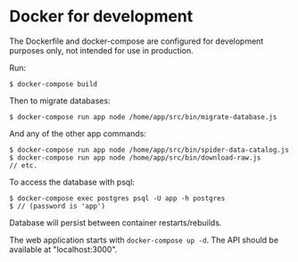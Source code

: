 # Docker for development

The Dockerfile and docker-compose are configured for development purposes only, not intended for use in production.

Run:

`$ docker-compose build`

Then to migrate databases:

`$ docker-compose run app node /home/app/src/bin/migrate-database.js`

And any of the other app commands:

```
$ docker-compose run app node /home/app/src/bin/spider-data-catalog.js
$ docker-compose run app node /home/app/src/bin/download-raw.js
// etc.
```

To access the database with psql:

```
$ docker-compose exec postgres psql -U app -h postgres
$ // (password is 'app')
```

Database will persist between container restarts/rebuilds.

The web application starts with `docker-compose up -d`. The API should be available at "localhost:3000".
